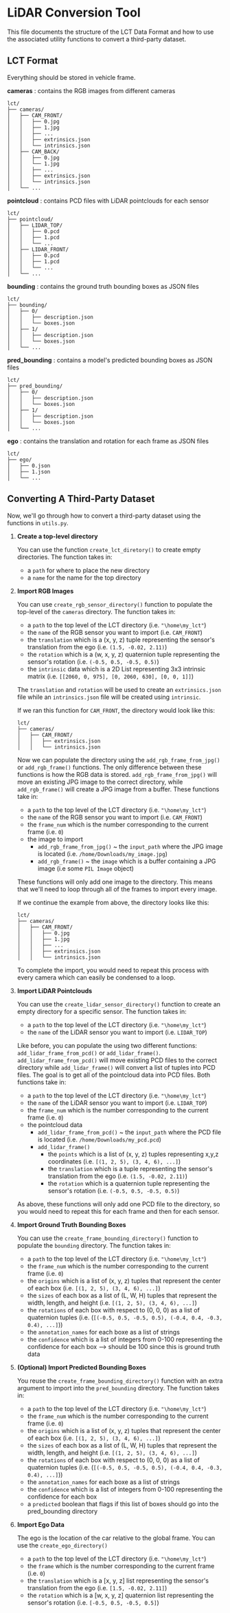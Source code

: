# LiDAR Conversion Tool
This file documents the structure of the LCT Data Format and how to use the associated utility functions to convert a third-party dataset.


## LCT Format
Everything should be stored in vehicle frame.

**cameras** : contains the RGB images from different cameras
```
lct/
├── cameras/
│   ├── CAM_FRONT/
│   │   ├── 0.jpg
│   │   ├── 1.jpg
│   │   ├── ...
│   │   ├── extrinsics.json
│   │   └── intrinsics.json    
│   ├── CAM_BACK/
│   │   ├── 0.jpg
│   │   └── 1.jpg
│   │   ├── ...
│   │   ├── extrinsics.json
│   │   └── intrinsics.json   
│   └── ...
```
**pointcloud** : contains PCD files with LiDAR pointclouds for each sensor
```
lct/
├── pointcloud/
│   ├── LIDAR_TOP/
│   │   ├── 0.pcd
│   │   ├── 1.pcd
│   │   └── ...
│   ├── LIDAR_FRONT/
│   │   ├── 0.pcd
│   │   ├── 1.pcd
│   │   └── ...
│   └── ...
```
**bounding** : contains the ground truth bounding boxes as JSON files
```
lct/
├── bounding/
│   ├── 0/
│   │   ├── description.json
│   │   └── boxes.json
│   ├── 1/
│   │   ├── description.json
│   │   └── boxes.json
│   └── ...
```
**pred_bounding** : contains a model's predicted bounding boxes as JSON files
```
lct/
├── pred_bounding/
│   ├── 0/
│   │   ├── description.json
│   │   └── boxes.json
│   ├── 1/
│   │   ├── description.json
│   │   └── boxes.json
│   └── ...
```
**ego** : contains the translation and rotation for each frame as JSON files
```
lct/
├── ego/
│   ├── 0.json
│   ├── 1.json
│   └── ...
```

## Converting A Third-Party Dataset
Now, we'll go through how to convert a third-party dataset using the functions in `utils.py`.

1. **Create a top-level directory**
    
    You can use the function `create_lct_diretory()` to create empty directories. The function takes in:
    * a `path` for where to place the new directory
    * a `name` for the name for the top directory

2. **Import RGB Images**

    You can use `create_rgb_sensor_directory()` function to populate the top-level of the `cameras` directory. The function takes in:
    * a `path` to the top level of the LCT directory (i.e. `"\home\my_lct"`)
    * the `name` of the RGB sensor you want to import (i.e. `CAM_FRONT`)
    * the `translation` which is a (x, y, z) tuple representing the sensor's translation from the ego (i.e. `(1.5, -0.02, 2.11)`)
    * the `rotation` which is a (w, x, y, z) quaternion tuple representing the sensor's rotation (i.e. `(-0.5, 0.5, -0.5, 0.5)`)
    * the `intrinsic` data which is a 2D List representing 3x3 intrinsic matrix (i.e. `[[2060, 0, 975], [0, 2060, 630], [0, 0, 1]]`)

    The `translation` and `rotation` will be used to create an `extrinsics.json` file while an `intrinsics.json` file will be created using `intrinsic`. 

    If we ran this function for `CAM_FRONT`, the directory would look like this:
    ```
    lct/
    ├── cameras/
    │   ├── CAM_FRONT/
    │   │   ├── extrinsics.json
    │   │   └── intrinsics.json 
    ```
    Now we can populate the directory using the `add_rgb_frame_from_jpg()` or `add_rgb_frame()` functions. The only difference between these functions is how the RGB data is stored. `add_rgb_frame_from_jpg()` will move an existing JPG image to the correct directory, while `add_rgb_frame()` will create a JPG image from a buffer. These functions take in:
    * a `path` to the top level of the LCT directory (i.e. `"\home\my_lct"`)
    * the `name` of the RGB sensor you want to import (i.e. `CAM_FRONT`)
    * the `frame_num` which is the number corresponding to the current frame (i.e. `0`)
    * the image to import
        * `add_rgb_frame_from_jpg()` ~ the `input_path` where the JPG image is located (i.e. `/home/Downloads/my_image.jpg`)
        * `add_rgb_frame()` ~ the `image` which is a buffer containing a JPG image (i.e some `PIL Image` object)


    These functions will only add one image to the directory. This means that we'll need to loop through all of the frames to import every image. 

    If we continue the example from above, the directory looks like this:
    ```
    lct/
    ├── cameras/
    │   ├── CAM_FRONT/
    │   │   ├── 0.jpg
    │   │   ├── 1.jpg
    │   │   ├── ...    
    │   │   ├── extrinsics.json
    │   │   └── intrinsics.json 
    ```

    To complete the import, you would need to repeat this process with every camera which can easily be condensed to a loop.

3. **Import LiDAR Pointclouds**

    You can use the `create_lidar_sensor_directory()` function to create an empty directory for a specific sensor. The function takes in:
    * a `path` to the top level of the LCT directory (i.e. `"\home\my_lct"`)
    * the `name` of the LiDAR sensor you want to import (i.e. `LIDAR_TOP`)

    Like before, you can populate the using two different functions: `add_lidar_frame_from_pcd()` or `add_lidar_frame()`. `add_lidar_frame_from_pcd()` will move existing PCD files to the correct directory while `add_lidar_frame()` will convert a list of tuples into PCD files. The goal is to get all of the pointcloud data into PCD files. Both functions take in:

    * a `path` to the top level of the LCT directory (i.e. `"\home\my_lct"`)
    * the `name` of the LiDAR sensor you want to import (i.e. `LIDAR_TOP`)
    * the `frame_num` which is the number corresponding to the current frame (i.e. `0`)
    * the pointcloud data
        * `add_lidar_frame_from_pcd()` ~ the `input_path` where the PCD file is located (i.e. `/home/Downloads/my_pcd.pcd`)
        * `add_lidar_frame()`
            * the `points` which is a list of (x, y, z) tuples representing x,y,z coordinates (i.e. `[(1, 2, 5), (3, 4, 6), ...]`)
            * the `translation` which is a tuple representing the sensor's translation from the ego (i.e. `(1.5, -0.02, 2.11)`)
            * the `rotation` which is a quaternion tuple representing the sensor's rotation (i.e. `(-0.5, 0.5, -0.5, 0.5)`)
    
    As above, these functions will only add one PCD file to the directory, so you would need to repeat this for each frame and then for each sensor.

4. **Import Ground Truth Bounding Boxes**

    You can use the `create_frame_bounding_directory()` function to populate the `bounding` directory. The function takes in:
    * a `path` to the top level of the LCT directory (i.e. `"\home\my_lct"`)
    * the `frame_num` which is the number corresponding to the current frame (i.e. `0`)
    * the `origins` which is a list of (x, y, z) tuples that represent the center of each box (i.e. `[(1, 2, 5), (3, 4, 6), ...]`)
    * the `sizes` of each box as a list of (L, W, H) tuples that represent the width, length, and height (i.e. `[(1, 2, 5), (3, 4, 6), ...]`)
    * the `rotations` of each box with respect to (0, 0, 0) as a list of quaternion tuples (i.e. (`[(-0.5, 0.5, -0.5, 0.5), (-0.4, 0.4, -0.3, 0.4), ...]`))
    * the `annotation_names` for each boxe as a list of strings
    * the `confidence` which is a list of integers from 0-100 representing the confidence for each box --> should be 100 since this is ground truth data

5. **(Optional) Import Predicted Bounding Boxes**

    You reuse the `create_frame_bounding_directory()` function with an extra argument to import into the `pred_bounding` directory. The function takes in:
    * a `path` to the top level of the LCT directory (i.e. `"\home\my_lct"`)
    * the `frame_num` which is the number corresponding to the current frame (i.e. `0`)
    * the `origins` which is a list of (x, y, z) tuples that represent the center of each box (i.e. `[(1, 2, 5), (3, 4, 6), ...]`)
    * the `sizes` of each box as a list of (L, W, H) tuples that represent the width, length, and height (i.e. `[(1, 2, 5), (3, 4, 6), ...]`)
    * the `rotations` of each box with respect to (0, 0, 0) as a list of quaternion tuples (i.e. (`[(-0.5, 0.5, -0.5, 0.5), (-0.4, 0.4, -0.3, 0.4), ...]`))
    * the `annotation_names` for each boxe as a list of strings
    * the `confidence` which is a list of integers from 0-100 representing the confidence for each box
    * a `predicted` boolean that flags if this list of boxes should go into the pred_bounding directory

6. **Import Ego Data**

    The ego is the location of the car relative to the global frame. You can use the `create_ego_directory()`
    * a `path` to the top level of the LCT directory (i.e. `"\home\my_lct"`)
    * the `frame` which is the number corresponding to the current frame (i.e. `0`)
    * the `translation` which is a [x, y, z] list representing the sensor's translation from the ego (i.e. `[1.5, -0.02, 2.11]`)
    * the `rotation` which is a [w, x, y, z] quaternion list representing the sensor's rotation (i.e. `[-0.5, 0.5, -0.5, 0.5]`)

